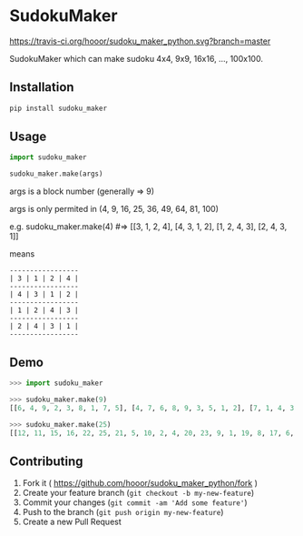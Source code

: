 # SudokuMaker

https://travis-ci.org/hooor/sudoku_maker_python.svg?branch=master

SudokuMaker which can make sudoku 4x4, 9x9, 16x16, …, 100x100.

## Installation

```python
pip install sudoku_maker
```

## Usage

```python
import sudoku_maker

sudoku_maker.make(args)
```

args is a block number (generally => 9)

args is only permited in (4, 9, 16, 25, 36, 49, 64, 81, 100)

e.g. sudoku_maker.make(4) #=> [[3, 1, 2, 4], [4, 3, 1, 2], [1, 2, 4, 3], [2, 4, 3, 1]]

means

```
-----------------
| 3 | 1 | 2 | 4 |
-----------------
| 4 | 3 | 1 | 2 |
-----------------
| 1 | 2 | 4 | 3 |
-----------------
| 2 | 4 | 3 | 1 |
-----------------
```

## Demo

```python
>>> import sudoku_maker

>>> sudoku_maker.make(9)
[[6, 4, 9, 2, 3, 8, 1, 7, 5], [4, 7, 6, 8, 9, 3, 5, 1, 2], [7, 1, 4, 3, 6, 9, 2, 5, 8], [5, 2, 1, 6, 7, 4, 3, 8, 9], [1, 5, 7, 9, 4, 6, 8, 2, 3], [2, 8, 5, 4, 1, 7, 9, 3, 6], [8, 3, 2, 7, 5, 1, 6, 9, 4], [9, 6, 3, 5, 8, 2, 7, 4, 1], [3, 9, 8, 1, 2, 5, 4, 6, 7]]

>>> sudoku_maker.make(25)
[[12, 11, 15, 16, 22, 25, 21, 5, 10, 2, 4, 20, 23, 9, 1, 19, 8, 17, 6, 13, 3, 24, 18, 7, 14], [19, 22, 16, 12, 6, 24, 18, 21, 2, 25, 9, 1, 20, 10, 5, 13, 17, 4, 8, 23, 15, 3, 7, 14, 11], [6, 16, 11, 22, 12, 18, 25, 2, 5, 21, 20, 9, 4, 1, 10, 8, 13, 23, 19, 17, 14, 7, 24, 3, 15], [22, 15, 14, 11, 16, 21, 2, 10, 1, 5, 23, 4, 17, 20, 9, 6, 19, 13, 12, 8, 7, 18, 25, 24, 3], [8, 12, 22, 6, 19, 7, 24, 25, 21, 18, 1, 10, 9, 5, 2, 17, 23, 20, 13, 4, 11, 14, 3, 15, 16], [4, 13, 8, 17, 23, 11, 15, 3, 7, 14, 21, 25, 2, 18, 24, 9, 1, 5, 20, 10, 6, 22, 16, 12, 19], [23, 8, 19, 13, 17, 15, 14, 7, 24, 3, 2, 21, 5, 25, 18, 20, 9, 10, 4, 1, 12, 16, 11, 22, 6], [17, 19, 6, 8, 13, 14, 3, 24, 18, 7, 5, 2, 10, 21, 25, 4, 20, 1, 23, 9, 22, 11, 15, 16, 12], [20, 17, 13, 23, 4, 16, 11, 14, 3, 15, 25, 18, 21, 24, 7, 1, 10, 2, 9, 5, 19, 12, 22, 6, 8], [13, 6, 12, 19, 8, 3, 7, 18, 25, 24, 10, 5, 1, 2, 21, 23, 4, 9, 17, 20, 16, 15, 14, 11, 22], [3, 18, 25, 24, 7, 9, 20, 23, 17, 4, 6, 19, 12, 8, 13, 15, 11, 22, 14, 16, 2, 10, 1, 5, 21], [14, 24, 18, 7, 3, 1, 9, 4, 23, 20, 19, 8, 6, 13, 17, 11, 16, 12, 15, 22, 21, 5, 10, 2, 25], [16, 14, 3, 15, 11, 2, 5, 1, 9, 10, 17, 23, 13, 4, 20, 12, 6, 8, 22, 19, 24, 25, 21, 18, 7], [15, 7, 24, 3, 14, 10, 1, 20, 4, 9, 8, 13, 19, 17, 23, 16, 22, 6, 11, 12, 25, 2, 5, 21, 18], [11, 3, 7, 14, 15, 5, 10, 9, 20, 1, 13, 17, 8, 23, 4, 22, 12, 19, 16, 6, 18, 21, 2, 25, 24], [2, 1, 9, 10, 5, 8, 19, 12, 22, 6, 14, 15, 3, 11, 16, 25, 18, 7, 21, 24, 4, 17, 13, 23, 20], [5, 9, 20, 1, 10, 19, 6, 22, 16, 12, 3, 14, 7, 15, 11, 21, 25, 24, 2, 18, 23, 13, 8, 17, 4], [10, 20, 4, 9, 1, 6, 12, 16, 11, 22, 7, 3, 24, 14, 15, 2, 21, 18, 5, 25, 17, 8, 19, 13, 23], [1, 4, 23, 20, 9, 12, 22, 11, 15, 16, 24, 7, 18, 3, 14, 5, 2, 25, 10, 21, 13, 19, 6, 8, 17], [9, 23, 17, 4, 20, 22, 16, 15, 14, 11, 18, 24, 25, 7, 3, 10, 5, 21, 1, 2, 8, 6, 12, 19, 13], [18, 2, 5, 21, 25, 23, 17, 8, 19, 13, 16, 22, 11, 12, 6, 7, 3, 15, 24, 14, 1, 20, 4, 9, 10], [25, 5, 10, 2, 21, 17, 13, 19, 6, 8, 11, 16, 15, 22, 12, 24, 7, 14, 18, 3, 9, 4, 23, 20, 1], [21, 10, 1, 5, 2, 13, 8, 6, 12, 19, 15, 11, 14, 16, 22, 18, 24, 3, 25, 7, 20, 23, 17, 4, 9], [7, 25, 21, 18, 24, 20, 4, 17, 13, 23, 12, 6, 22, 19, 8, 14, 15, 16, 3, 11, 5, 1, 9, 10, 2], [24, 21, 2, 25, 18, 4, 23, 13, 8, 17, 22, 12, 16, 6, 19, 3, 14, 11, 7, 15, 10, 9, 20, 1, 5]]

```

## Contributing

1. Fork it ( https://github.com/hooor/sudoku_maker_python/fork )
2. Create your feature branch (`git checkout -b my-new-feature`)
3. Commit your changes (`git commit -am 'Add some feature'`)
4. Push to the branch (`git push origin my-new-feature`)
5. Create a new Pull Request
